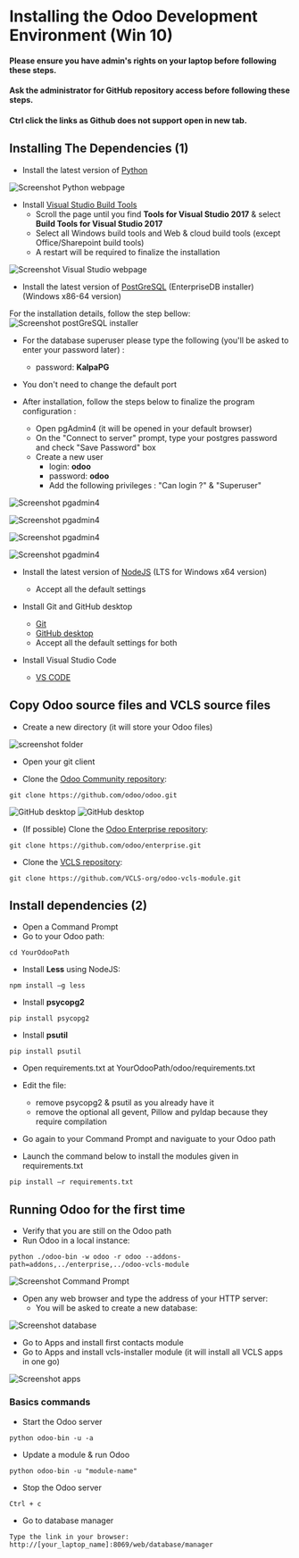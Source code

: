 # Installing the Odoo Development Environment (Win 10)
#### Please ensure you have admin's rights on your laptop before following these steps.
#### Ask the administrator for GitHub repository access before following these steps.
#### Ctrl click the links as Github does not support open in new tab.

## Installing The Dependencies (1)

- Install the latest version of [Python](https://www.python.org/downloads/)

![Screenshot Python webpage](https://github.com/VCLS-org/odoo-vcls-module/blob/12.0-Documentations/Documentations/img/screen_python.png)

- Install [Visual Studio Build Tools](https://visualstudio.microsoft.com/downloads/)
    - Scroll the page until you find **Tools for Visual Studio 2017** & select **Build Tools for Visual Studio 2017**
    - Select all Windows build tools and Web & cloud build tools (except Office/Sharepoint build tools)
    - A restart will be required to finalize the installation

![Screenshot Visual Studio webpage](https://github.com/VCLS-org/odoo-vcls-module/blob/12.0-Documentations/Documentations/img/screen%20vs.png)

- Install the latest version of [PostGreSQL](https://www.enterprisedb.com/downloads/postgres-postgresql-downloads) (EnterpriseDB installer) (Windows x86-64 version)

For the installation details, follow the step bellow:
![Screenshot postGreSQL installer](https://github.com/VCLS-org/odoo-vcls-module/blob/12.0-Documentations/Documentations/img/screen_pginstall%20-%20Copy.png)

- For the database superuser please type the following (you'll be asked to enter your password later) :
    - password: **KalpaPG**
- You don't need to change the default port

- After installation, follow the steps below to finalize the program configuration :
    - Open pgAdmin4 (it will be opened in your default browser)
    - On the "Connect to server" prompt, type your postgres password and check "Save Password" box
    - Create a new user
        - login: **odoo**
        - password: **odoo**
        - Add the following privileges : "Can login ?" & "Superuser"

![Screenshot pgadmin4](https://github.com/VCLS-org/odoo-vcls-module/blob/12.0-Documentations/Documentations/img/PostgreSQL_install2.JPG)

![Screenshot pgadmin4](https://github.com/VCLS-org/odoo-vcls-module/blob/12.0-Documentations/Documentations/img/PostgreSQL_install3s1.jpg)

![Screenshot pgadmin4](https://github.com/VCLS-org/odoo-vcls-module/blob/12.0-Documentations/Documentations/img/PostgreSQL_install3s2.jpg)

![Screenshot pgadmin4](https://github.com/VCLS-org/odoo-vcls-module/blob/12.0-Documentations/Documentations/img/pgadmin_superuser.PNG)

- Install the latest version of [NodeJS](https://nodejs.org/en/) (LTS for Windows x64 version)
    - Accept all the default settings

- Install Git and GitHub desktop
    - [Git](https://git-scm.com/download)
    - [GitHub desktop](https://desktop.github.com/)
    - Accept all the default settings for both

- Install Visual Studio Code
    - [VS CODE](https://code.visualstudio.com/)

## Copy Odoo source files and VCLS source files
- Create a new directory (it will store your Odoo files)

![screenshot folder](https://github.com/VCLS-org/odoo-vcls-module/blob/12.0-Documentations/Documentations/img/screen_folder.png)

- Open your git client

- Clone the [Odoo Community repository](https://github.com/odoo/odoo.git):
```
git clone https://github.com/odoo/odoo.git
```
![GitHub desktop](https://github.com/VCLS-org/odoo-vcls-module/blob/12.0-Documentations/Documentations/img/github_desktop.JPG)
![GitHub desktop](https://github.com/VCLS-org/odoo-vcls-module/blob/12.0-Documentations/Documentations/img/git_add_repo.jpg)

- (If possible) Clone the [Odoo Enterprise repository](https://github.com/odoo/enterprise.git):
```
git clone https://github.com/odoo/enterprise.git
```



- Clone the [VCLS repository](https://github.com/VCLS-org/odoo-vcls-module.git):
```
git clone https://github.com/VCLS-org/odoo-vcls-module.git
```

## Install dependencies (2)
- Open a Command Prompt
- Go to your Odoo path:
```
cd YourOdooPath
```

- Install **Less** using NodeJS:
```
npm install –g less
```

- Install **psycopg2**
```
pip install psycopg2
```

- Install **psutil**
```
pip install psutil
```

- Open requirements.txt at YourOdooPath/odoo/requirements.txt
- Edit the file:
    - remove psycopg2 & psutil as you already have it
    - remove the optional all gevent, Pillow and pyldap because they require compilation

- Go again to your Command Prompt and naviguate to your Odoo path
- Launch the command below to install the modules given in requirements.txt
```
pip install –r requirements.txt
```

## Running Odoo for the first time
- Verify that you are still on the Odoo path
- Run Odoo in a local instance:
```
python ./odoo-bin -w odoo -r odoo --addons-path=addons,../enterprise,../odoo-vcls-module
```

![Screenshot Command Prompt](https://github.com/VCLS-org/odoo-vcls-module/blob/12.0-Documentations/Documentations/img/screen_cmd.png)

- Open any web browser and type the address of your HTTP server:
    - You will be asked to create a new database:

![Screenshot database](https://github.com/VCLS-org/odoo-vcls-module/blob/12.0-Documentations/Documentations/img/screen_db.png)

- Go to Apps and install first contacts module
- Go to Apps and install vcls-installer module (it will install all VCLS apps in one go)

![Screenshot apps](https://github.com/VCLS-org/odoo-vcls-module/blob/12.0-Documentations/Documentations/img/screen_apps.png)

### Basics commands
- Start the Odoo server
```
python odoo-bin -u -a
```

- Update a module & run Odoo
```
python odoo-bin -u "module-name"
```

- Stop the Odoo server
```
Ctrl + c
```

- Go to database manager
```
Type the link in your browser: 
http://[your_laptop_name]:8069/web/database/manager
```


